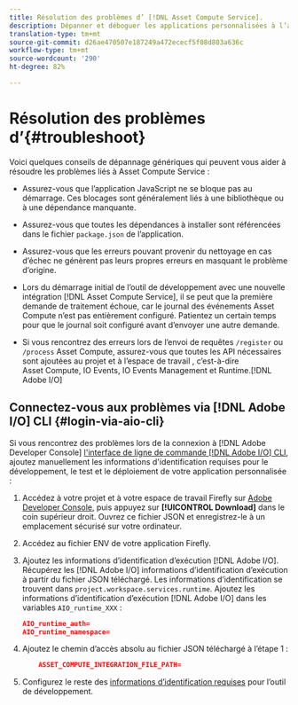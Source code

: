 ```yaml
---
title: Résolution des problèmes d’ [!DNL Asset Compute Service].
description: Dépanner et déboguer les applications personnalisées à l’aide d’ [!DNL Asset Compute Service].
translation-type: tm+mt
source-git-commit: d26ae470507e187249a472ececf5f08d803a636c
workflow-type: tm+mt
source-wordcount: '290'
ht-degree: 82%

---
```



# Résolution des problèmes d’{#troubleshoot}

Voici quelques conseils de dépannage génériques qui peuvent vous aider à résoudre les problèmes liés à Asset Compute Service :

* Assurez-vous que l’application JavaScript ne se bloque pas au démarrage. Ces blocages sont généralement liés à une bibliothèque ou à une dépendance manquante.
* Assurez-vous que toutes les dépendances à installer sont référencées dans le fichier `package.json` de l’application.
* Assurez-vous que les erreurs pouvant provenir du nettoyage en cas d’échec ne génèrent pas leurs propres erreurs en masquant le problème d’origine.

* Lors du démarrage initial de l’outil de développement avec une nouvelle intégration [!DNL Asset Compute Service], il se peut que la première demande de traitement échoue, car le journal des événements Asset Compute n’est pas entièrement configuré. Patientez un certain temps pour que le journal soit configuré avant d’envoyer une autre demande.
* Si vous rencontrez des erreurs lors de l’envoi de requêtes `/register` ou `/process` Asset Compute, assurez-vous que toutes les API nécessaires sont ajoutées au projet et à l’espace de travail , c’est-à-dire Asset Compute, IO Events, IO Events Management et Runtime.[!DNL Adobe I/O]

## Connectez-vous aux problèmes via [!DNL Adobe I/O] CLI {#login-via-aio-cli}

Si vous rencontrez des problèmes lors de la connexion à [!DNL Adobe Developer Console] [l&#39;interface de ligne de commande [!DNL Adobe I/O] CLI](https://github.com/AdobeDocs/project-firefly/blob/master/getting_started/first_app.md#3-signing-in-from-cli), ajoutez manuellement les informations d&#39;identification requises pour le développement, le test et le déploiement de votre application personnalisée :

1. Accédez à votre projet et à votre espace de travail Firefly sur [Adobe Developer Console](https://console.adobe.io/), puis appuyez sur **[!UICONTROL Download]** dans le coin supérieur droit. Ouvrez ce fichier JSON et enregistrez-le à un emplacement sécurisé sur votre ordinateur.

1. Accédez au fichier ENV de votre application Firefly.

1. Ajoutez les informations d’identification d’exécution [!DNL Adobe I/O]. Récupérez les [!DNL Adobe I/O] informations d’identification d’exécution à partir du fichier JSON téléchargé. Les informations d’identification se trouvent dans `project.workspace.services.runtime`. Ajoutez les informations d’identification d’exécution [!DNL Adobe I/O] dans les variables `AIO_runtime_XXX` :

   ```json
   AIO_runtime_auth=
   AIO_runtime_namespace=
   ```

1. Ajoutez le chemin d’accès absolu au fichier JSON téléchargé à l’étape 1 :

   ```json
       ASSET_COMPUTE_INTEGRATION_FILE_PATH=
   ```

1. Configurez le reste des [informations d’identification requises](develop-custom-application.md) pour l’outil de développement.

<!-- TBD for later:
Add any best practices for developers in this section:
* Any items to take care of when creating projects.
* Any naming conventions, reserved keywords, etc.?
* Any terms that can become a source of confusion later based on our OOTB naming.

* If required, add limitations for custom applications and spin those off as best practices.
* Do NOT borrow any content from https://git.corp.adobe.com/nui/nui/blob/master/doc/worker_api.md. It is outdated and irrelevant for 3rd party custom applications.
-->
